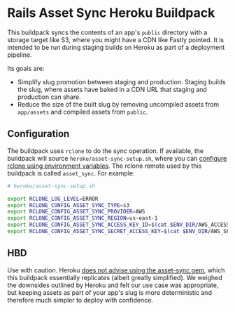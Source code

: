 # Rails Asset Sync Heroku Buildpack

This buildpack syncs the contents of an app's `public` directory with a storage target like S3, where you might have a CDN like Fastly pointed. It is intended to be run during staging builds on Heroku as part of a deployment pipeline.

Its goals are:

- Simplify slug promotion between staging and production. Staging builds the slug, where assets have baked in a CDN URL that staging and production can share.
- Reduce the size of the built slug by removing uncompiled assets from `app/assets` and compiled assets from `public`.

## Configuration

The buildpack uses `rclone` to do the sync operation. If available, the buildpack will source `heroku/asset-sync-setup.sh`, where you can [configure rclone using environment variables](https://rclone.org/docs/#environment-variables). The rclone remote used by this buildpack is called `asset_sync`. For example:

```sh
# heroku/asset-sync-setup.sh

export RCLONE_LOG_LEVEL=ERROR
export RCLONE_CONFIG_ASSET_SYNC_TYPE=s3
export RCLONE_CONFIG_ASSET_SYNC_PROVIDER=AWS
export RCLONE_CONFIG_ASSET_SYNC_REGION=us-east-1
export RCLONE_CONFIG_ASSET_SYNC_ACCESS_KEY_ID=$(cat $ENV_DIR/AWS_ACCESS_KEY)
export RCLONE_CONFIG_ASSET_SYNC_SECRET_ACCESS_KEY=$(cat $ENV_DIR/AWS_SECRET_KEY)
```

## HBD

Use with caution. Heroku [does not advise using the asset-sync gem](https://devcenter.heroku.com/articles/please-do-not-use-asset-sync), which this buildpack essentially replicates (albeit greatly simplified). We weighed the downsides outlined by Heroku and felt our use case was appropriate, but keeping assets as part of your app's slug is more deterministic and therefore much simpler to deploy with confidence.
